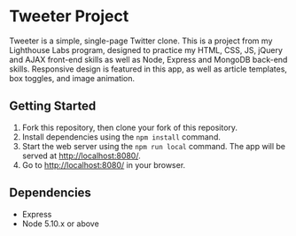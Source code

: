 # Tweeter Project

Tweeter is a simple, single-page Twitter clone. This is a project from my Lighthouse Labs program, designed to practice my HTML, CSS, JS, jQuery and AJAX front-end skills as well as Node, Express and MongoDB back-end skills. Responsive design is featured in this app, as well as article templates, box toggles, and image animation.

## Getting Started

1. Fork this repository, then clone your fork of this repository.
2. Install dependencies using the `npm install` command.
3. Start the web server using the `npm run local` command. The app will be served at <http://localhost:8080/>.
4. Go to <http://localhost:8080/> in your browser.

## Dependencies

- Express
- Node 5.10.x or above
